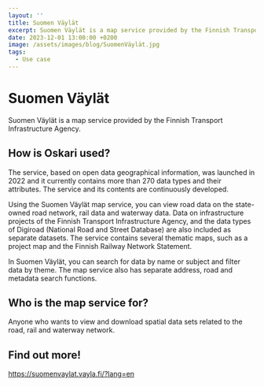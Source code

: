 ```yaml
---
layout: ''
title: Suomen Väylät
excerpt: Suomen Väylät is a map service provided by the Finnish Transport Infrastructure Agency.
date: 2023-12-01 13:00:00 +0200
image: /assets/images/blog/SuomenVäylät.jpg
tags:
  - Use case
---
```


# Suomen Väylät

Suomen Väylät is a map service provided by the Finnish Transport Infrastructure Agency.

## How is Oskari used?

The service, based on open data geographical information, was launched in 2022 and it currently contains more than 270 data types and their attributes. The service and its contents are continuously developed.

Using the Suomen Väylät map service, you can view road data on the state-owned road network, rail data and waterway data. Data on infrastructure projects of the Finnish Transport Infrastructure Agency, and the data types of Digiroad (National Road and Street Database) are also included as separate datasets. The service contains several thematic maps, such as a project map and the Finnish Railway Network Statement.

In Suomen Väylät, you can search for data by name or subject and filter data by theme. The map service also has separate address, road and metadata search functions.

## Who is the map service for?

Anyone who wants to view and download spatial data sets related to the road, rail and waterway network.

## Find out more!

<https://suomenvaylat.vayla.fi/?lang=en>
